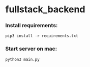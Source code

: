 # fullstack_backend


### Install requirements:
``` pip3 install -r requirements.txt ```

### Start server on mac:
``` python3 main.py ```